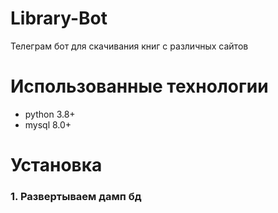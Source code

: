# Library-Bot 
Телеграм бот для скачивания книг с различных сайтов
# Использованные технологии
- python 3.8+
- mysql 8.0+
# Установка
<h3>1. Развертываем дамп бд </h3>
